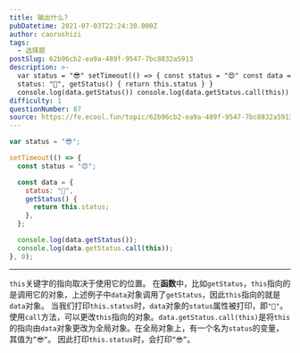 ```yaml
---
title: 输出什么?
pubDatetime: 2021-07-03T22:24:30.000Z
author: caorushizi
tags:
  - 选择题
postSlug: 62b96cb2-ea9a-489f-9547-7bc8832a5913
description: >-
  var status = "😎" setTimeout(() => { const status = "😍" const data = {
  status: "🥑", getStatus() { return this.status } }
  console.log(data.getStatus()) console.log(data.getStatus.call(this)) }, 0) th
difficulty: 1
questionNumber: 87
source: https://fe.ecool.fun/topic/62b96cb2-ea9a-489f-9547-7bc8832a5913
---
```


```javascript
var status = "😎";

setTimeout(() => {
  const status = "😍";

  const data = {
    status: "🥑",
    getStatus() {
      return this.status;
    },
  };

  console.log(data.getStatus());
  console.log(data.getStatus.call(this));
}, 0);
```

---

`this`关键字的指向取决于使用它的位置。 在**函数**中，比如`getStatus`，`this`指向的是调用它的对象，上述例子中`data`对象调用了`getStatus`，因此`this`指向的就是`data`对象。 当我们打印`this.status`时，`data`对象的`status`属性被打印，即`"🥑"`。
使用`call`方法，可以更改`this`指向的对象。`data.getStatus.call(this)`是将`this`的指向由`data`对象更改为全局对象。在全局对象上，有一个名为`status`的变量，其值为`”😎“`。 因此打印`this.status`时，会打印`“😎”`。
